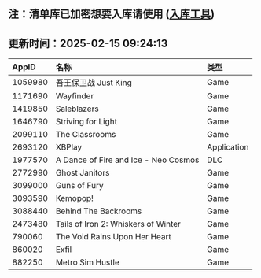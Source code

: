 ## 注：清单库已加密想要入库请使用 ([入库工具](https://github.com/BlankTMing/ManifestAutoUpdate/releases))

## 更新时间：2025-02-15 09:24:13
| AppID | 名称 | 类型  |
| :-------------------- | :----------------------------- | :----------- |
| 1059980 | 吾王保卫战 Just King| Game |
| 1171690 | Wayfinder| Game |
| 1419850 | Saleblazers| Game |
| 1646790 | Striving for Light| Game |
| 2099110 | The Classrooms| Game |
| 2693120 | XBPlay| Application |
| 1977570 | A Dance of Fire and Ice - Neo Cosmos| DLC |
| 2772990 | Ghost Janitors| Game |
| 3099000 | Guns of Fury| Game |
| 3093590 | Kemopop!| Game |
| 3088440 | Behind The Backrooms| Game |
| 2473480 | Tails of Iron 2: Whiskers of Winter| Game |
| 790060 | The Void Rains Upon Her Heart| Game |
| 860020 | Exfil| Game |
| 882250 | Metro Sim Hustle| Game |
